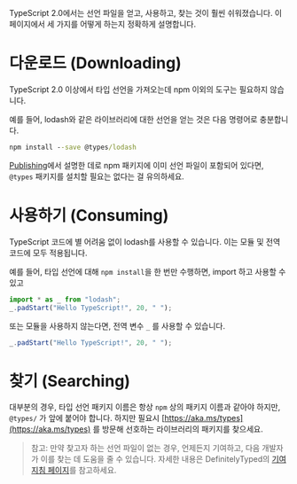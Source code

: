 TypeScript 2.0에서는 선언 파일을 얻고, 사용하고, 찾는 것이 훨씬 쉬워졌습니다.
이 페이지에서 세 가지를 어떻게 하는지 정확하게 설명합니다.

# 다운로드 (Downloading)

TypeScript 2.0 이상에서 타입 선언을 가져오는데 npm 이외의 도구는 필요하지 않습니다.

예를 들어, lodash와 같은 라이브러리에 대한 선언을 얻는 것은 다음 명령어로 충분합니다.

```cmd
npm install --save @types/lodash
```

[Publishing](./Publishing.md)에서 설명한 데로 npm 패키지에 이미 선언 파일이 포함되어 있다면, `@types` 패키지를 설치할 필요는 없다는 걸 유의하세요.

# 사용하기 (Consuming)

TypeScript 코드에 별 어려움 없이 lodash를 사용할 수 있습니다.
이는 모듈 및 전역 코드에 모두 적용됩니다.

예를 들어, 타입 선언에 대해 `npm install`을 한 번만 수행하면, import 하고 사용할 수 있고

```ts
import * as _ from "lodash";
_.padStart("Hello TypeScript!", 20, " ");
```

또는 모듈을 사용하지 않는다면, 전역 변수 `_` 를 사용할 수 있습니다.

```ts
_.padStart("Hello TypeScript!", 20, " ");
```

# 찾기 (Searching)

대부분의 경우, 타입 선언 패키지 이름은 항상 `npm` 상의 패키지 이름과 같아야 하지만, `@types/` 가 앞에 붙어야 합니다.
  하지만 필요시 [https://aka.ms/types](https://aka.ms/types) 를 방문해 선호하는 라이브러리의 패키지를 찾으세요.

> 참고: 만약 찾고자 하는 선언 파일이 없는 경우, 언제든지 기여하고, 다음 개발자가 이를 찾는 데 도움을 줄 수 있습니다.
> 자세한 내용은 DefinitelyTyped의 [기여 지침 페이지](http://definitelytyped.org/guides/contributing.html)를 참고하세요.
